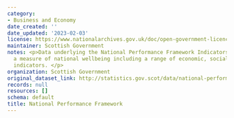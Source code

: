 ```yaml
---
category:
- Business and Economy
date_created: ''
date_updated: '2023-02-03'
license: https://www.nationalarchives.gov.uk/doc/open-government-licence/version/3/
maintainer: Scottish Government
notes: <p>Data underlying the National Performance Framework Indicators. These give
  a measure of national wellbeing including a range of economic, social and environmental
  indicators. </p>
organization: Scottish Government
original_dataset_link: http://statistics.gov.scot/data/national-performance-framework
records: null
resources: []
schema: default
title: National Performance Framework
---
```

